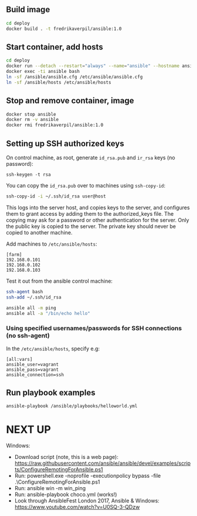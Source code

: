 
## Build image

```bash
cd deploy
docker build . -t fredrikaverpil/ansible:1.0
```

## Start container, add hosts

```bash
cd deploy
docker run --detach --restart="always" --name="ansible" --hostname ansible-master --volume ${PWD}/../config/ansible:/ansible fredrikaverpil/ansible:1.0
docker exec -ti ansible bash
ln -sf /ansible/ansible.cfg /etc/ansible/ansible.cfg
ln -sf /ansible/hosts /etc/ansible/hosts
```


## Stop and remove container, image

```bash
docker stop ansible
docker rm -v ansible
docker rmi fredrikaverpil/ansible:1.0
```


## Setting up SSH authorized keys

On control machine, as root, generate `id_rsa.pub` and `ir_rsa` keys (no password):

    ssh-keygen -t rsa

You can copy the `id_rsa.pub` over to machines using `ssh-copy-id`:

```bash
ssh-copy-id -i ~/.ssh/id_rsa user@host
```

This logs into the server host, and copies keys to the server, and configures them to grant access by adding them to the authorized_keys file. The copying may ask for a password or other authentication for the server.
Only the public key is copied to the server. The private key should never be copied to another machine.


Add machines to `/etc/ansible/hosts`:

```
[farm]
192.168.0.101
192.168.0.102
192.168.0.103
```

Test it out from the ansible control machine:

```bash
ssh-agent bash
ssh-add ~/.ssh/id_rsa

ansible all -m ping
ansible all -a "/bin/echo hello"
```


### Using specified usernames/passwords for SSH connections (no ssh-agent)

In the `/etc/ansible/hosts`, specify e.g:

```
[all:vars]
ansible_user=vagrant
ansible_pass=vagrant
ansible_connection=ssh
```


## Run playbook examples

```
ansible-playbook /ansible/playbooks/helloworld.yml
```


# NEXT UP

Windows:
  * Download script (note, this is a web page): https://raw.githubusercontent.com/ansible/ansible/devel/examples/scripts/ConfigureRemotingForAnsible.ps1
  * Run: powershell.exe -noprofile -executionpolicy bypass -file .\ConfigureRemotingForAnsible.ps1
  * Run: ansible win -m win_ping
  * Run: ansible-playbook choco.yml  (works!)
  * Look through AnsibleFest London 2017, Ansible & Windows: https://www.youtube.com/watch?v=U0SQ-3-QDzw
